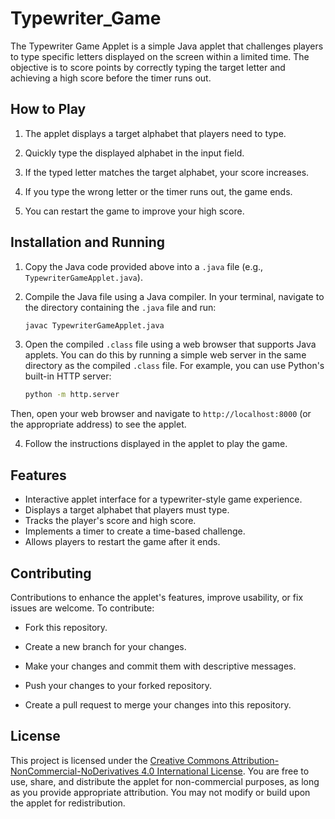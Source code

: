 # Typewriter_Game
The Typewriter Game Applet is a simple Java applet that challenges players to type specific letters displayed on the screen within a limited time. The objective is to score points by correctly typing the target letter and achieving a high score before the timer runs out.

## How to Play

1. The applet displays a target alphabet that players need to type.

2. Quickly type the displayed alphabet in the input field.

3. If the typed letter matches the target alphabet, your score increases.

4. If you type the wrong letter or the timer runs out, the game ends.

5. You can restart the game to improve your high score.

## Installation and Running

1. Copy the Java code provided above into a `.java` file (e.g., `TypewriterGameApplet.java`).

2. Compile the Java file using a Java compiler. In your terminal, navigate to the directory containing the `.java` file and run:

   ```bash
   javac TypewriterGameApplet.java
3. Open the compiled `.class` file using a web browser that supports Java applets. You can do this by running a simple web server in the same directory as the compiled `.class` file. For example, you can use Python's built-in HTTP server:

   ```bash
   python -m http.server
Then, open your web browser and navigate to `http://localhost:8000` (or the appropriate address) to see the applet.

4. Follow the instructions displayed in the applet to play the game.

## Features
- Interactive applet interface for a typewriter-style game experience.
- Displays a target alphabet that players must type.
- Tracks the player's score and high score.
- Implements a timer to create a time-based challenge.
- Allows players to restart the game after it ends.
## Contributing
Contributions to enhance the applet's features, improve usability, or fix issues are welcome. To contribute:

- Fork this repository.

- Create a new branch for your changes.

- Make your changes and commit them with descriptive messages.

- Push your changes to your forked repository.

- Create a pull request to merge your changes into this repository.
## License
This project is licensed under the [Creative Commons Attribution-NonCommercial-NoDerivatives 4.0 International License](https://chat.openai.com/c/LICENSE.md). You are free to use, share, and distribute the applet for non-commercial purposes, as long as you provide appropriate attribution. You may not modify or build upon the applet for redistribution.
